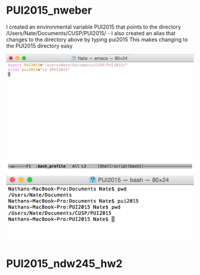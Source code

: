 # PUI2015_nweber
I created an environmental variable PUI2015 that points to the directory /Users/Nate/Documents/CUSP/PUI2015/ - I also created an alias that changes to the directory above by typing pui2015
This makes changing to the PUI2015 directory easy

![Alt text](bash_profile.png)
![Alt text](env.png)
# PUI2015_ndw245_hw2
